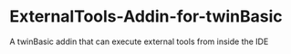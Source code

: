 # ExternalTools-Addin-for-twinBasic
A twinBasic addin that can execute external tools from inside the IDE
